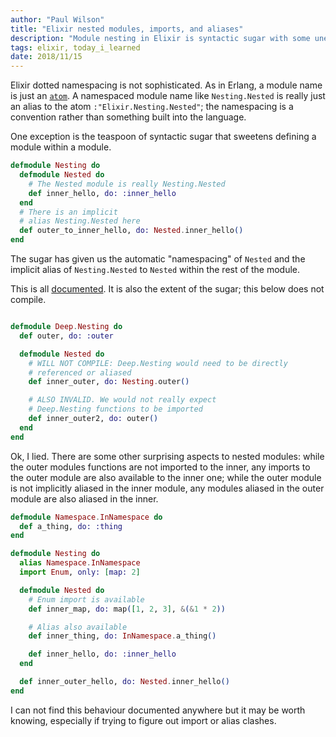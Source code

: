 ```yaml
---
author: "Paul Wilson"
title: "Elixir nested modules, imports, and aliases"
description: "Module nesting in Elixir is syntactic sugar with some unexpected (undocumented) alias and import behaviours"
tags: elixir, today_i_learned
date: 2018/11/15
---
```



Elixir dotted namespacing is not sophisticated. As in Erlang, a module name is just an [`atom`](https://elixir-lang.org/getting-started/basic-types.html#atoms). A namespaced module name like `Nesting.Nested` is really just an alias to the atom `:"Elixir.Nesting.Nested"`; the namespacing is a convention rather than something built into the language.

One exception is the teaspoon of syntactic sugar that sweetens defining a module within a module.

```elixir
defmodule Nesting do
  defmodule Nested do
    # The Nested module is really Nesting.Nested
    def inner_hello, do: :inner_hello
  end
  # There is an implicit
  # alias Nesting.Nested here
  def outer_to_inner_hello, do: Nested.inner_hello()
end
```

The sugar has given us the automatic "namespacing" of `Nested` and the implicit alias of `Nesting.Nested` to `Nested` within the rest of the module.

This is all [documented](https://hexdocs.pm/elixir/Kernel.html#defmodule/2). It is also the extent of the sugar; this below does not compile.

```elixir

defmodule Deep.Nesting do
  def outer, do: :outer

  defmodule Nested do
    # WILL NOT COMPILE: Deep.Nesting would need to be directly
    # referenced or aliased
    def inner_outer, do: Nesting.outer()

    # ALSO INVALID. We would not really expect
    # Deep.Nesting functions to be imported
    def inner_outer2, do: outer()
  end
end
```

Ok, I lied. There are some other surprising aspects to nested modules: while the outer modules functions are not imported to the inner, any imports to the outer module are also available to the inner one; while the outer module is not implicitly aliased in the inner module, any modules aliased in the outer module are also aliased in the inner.

```elixir
defmodule Namespace.InNamespace do
  def a_thing, do: :thing
end

defmodule Nesting do
  alias Namespace.InNamespace
  import Enum, only: [map: 2]

  defmodule Nested do
    # Enum import is available
    def inner_map, do: map([1, 2, 3], &(&1 * 2))

    # Alias also available
    def inner_thing, do: InNamespace.a_thing()

    def inner_hello, do: :inner_hello
  end

  def inner_outer_hello, do: Nested.inner_hello()
end
```

I can not find this behaviour documented anywhere but it may be worth knowing, especially if trying to figure out import or alias clashes.





